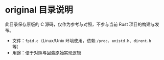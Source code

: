# original 目录说明

此目录保存原版的 C 源码，仅作为参考与对照，不参与当前 Rust 项目的构建与发布。

- 文件：`fpid.c`（Linux/Unix 环境使用，依赖 `/proc`、`unistd.h`、`dirent.h` 等）
- 用途：便于对照与回溯原始实现逻辑